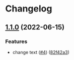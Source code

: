 # Changelog

## [1.1.0](https://github.com/davicajucaru/manifest-test/compare/test-v1.0.0...test-v1.1.0) (2022-06-15)


### Features

* change text ([#4](https://github.com/davicajucaru/manifest-test/issues/4)) ([82f42a3](https://github.com/davicajucaru/manifest-test/commit/82f42a320f6404fd33572ad7e00bb62e148d433c))
